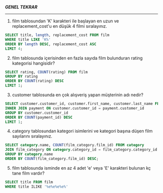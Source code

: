 _**GENEL TEKRAR**_

__________
1. film tablosundan 'K' karakteri ile başlayan en uzun ve replacement_cost'u en düşük 4 filmi sıralayınız.
```sql
SELECT title, length, replacement_cost FROM film
WHERE title LIKE 'K%'
ORDER BY length DESC, replacement_cost ASC
LIMIT 4;
```
2. film tablosunda içerisinden en fazla sayıda film bulunduran rating kategorisi hangisidir?
```sql
SELECT rating, COUNT(rating) FROM film
GROUP BY rating
ORDER BY COUNT(rating) DESC
LIMIT 1;
```
3. customer tablosunda en çok alışveriş yapan müşterinin adı nedir?
```sql
SELECT customer.customer_id, customer.first_name, customer.last_name FROM customer
INNER JOIN payment ON customer.customer_id = payment.customer_id
GROUP BY customer.customer_id
ORDER BY COUNT(payment_id) DESC
LIMIT 1;
```
4. category tablosundan kategori isimlerini ve kategori başına düşen film sayılarını sıralayınız.
```sql
SELECT category.name, COUNT(film_category.film_id) FROM category
JOIN film_category ON category.category_id = film_category.category_id
GROUP BY category.name
ORDER BY COUNT(film_category.film_id) DESC;
```
5. film tablosunda isminde en az 4 adet 'e' veya 'E' karakteri bulunan kç tane film vardır?
```sql
SELECT title FROM film
WHERE title ILIKE '%e%e%e%e%'
```

